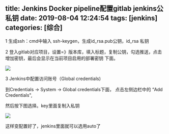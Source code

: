 title: Jenkins Docker pipeline配置gitlab jenkins公私钥
date: 2019-08-04 12:24:54
tags: [jenkins]
categories: [综合]
---
1 生成ssh：cmd中输入 ssh-keygen，生成id_rsa.pub公钥，id_rsa 私钥

<!--more-->

2 登入gitlab对应项目，设置=》版本库，填入标题，复制公钥，勾选推送，点击增加密钥，最后会显示在当前项目启用的部署密钥 下面。

![](/images/20190804122659.png)

3 Jenkins中配置访问账号（Global credentials)

到Credentials → System → Global credentials下面， 点击左侧边栏中的 “Add Credentials", 

然后按下图选择。key里面复制入私钥

![](/images/20190804122734.png)

这样变配置好了，jenkins里面就可以选用auto了